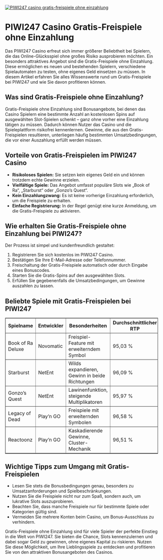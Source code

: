 [![PIWI247 casino gratis-freispiele ohne einzahlung](https://123-caf.pages.dev/gitsignup.png)](https://vrmoo.ru/Bt82HjjY)

<h1>PIWI247 Casino Gratis-Freispiele ohne Einzahlung</h1> <p>Das PIWI247 Casino erfreut sich immer größerer Beliebtheit bei Spielern, die das Online-Glücksspiel ohne großes Risiko ausprobieren möchten. Ein besonders attraktives Angebot sind die Gratis-Freispiele ohne Einzahlung. Diese ermöglichen es neuen und bestehenden Spielern, verschiedene Spielautomaten zu testen, ohne eigenes Geld einsetzen zu müssen. In diesem Artikel erfahren Sie alles Wissenswerte rund um Gratis-Freispiele bei PIWI247 und wie Sie davon profitieren können.</p>  <h2>Was sind Gratis-Freispiele ohne Einzahlung?</h2> <p>Gratis-Freispiele ohne Einzahlung sind Bonusangebote, bei denen das Casino Spielern eine bestimmte Anzahl an kostenlosen Spins auf ausgewählten Slot-Spielen schenkt – ganz ohne vorher eine Einzahlung tätigen zu müssen. Dadurch können Nutzer das Casino und die Spieleplattform risikofrei kennenlernen. Gewinne, die aus den Gratis-Freispielen resultieren, unterliegen häufig bestimmten Umsatzbedingungen, die vor einer Auszahlung erfüllt werden müssen.</p>  <h2>Vorteile von Gratis-Freispielen im PIWI247 Casino</h2> <ul>   <li><strong>Risikoloses Spielen:</strong> Sie setzen kein eigenes Geld ein und können trotzdem echte Gewinne erzielen.</li>   <li><strong>Vielfältige Spiele:</strong> Das Angebot umfasst populäre Slots wie „Book of Ra“, „Starburst“ oder „Gonzo’s Quest“.</li>   <li><strong>Kein Einzahlungzwang:</strong> Es ist keine vorherige Einzahlung erforderlich, um die Freispiele zu erhalten.</li>   <li><strong>Einfache Registrierung:</strong> In der Regel genügt eine kurze Anmeldung, um die Gratis-Freispiele zu aktivieren.</li> </ul>  <h2>Wie erhalten Sie Gratis-Freispiele ohne Einzahlung bei PIWI247?</h2> <p>Der Prozess ist simpel und kundenfreundlich gestaltet:</p> <ol>   <li>Registrieren Sie sich kostenlos im PIWI247 Casino.</li>   <li>Bestätigen Sie Ihre E-Mail-Adresse oder Telefonnummer.</li>   <li>Freischaltung der Gratis-Freispiele automatisch oder durch Eingabe eines Bonuscodes.</li>   <li>Starten Sie die Gratis-Spins auf den ausgewählten Slots.</li>   <li>Erfüllen Sie gegebenenfalls die Umsatzbedingungen, um Gewinne auszahlen zu lassen.</li> </ol>  <h2>Beliebte Spiele mit Gratis-Freispielen bei PIWI247</h2> <table border="1" cellpadding="5" cellspacing="0">   <thead>     <tr>       <th>Spielname</th>       <th>Entwickler</th>       <th>Besonderheiten</th>       <th>Durchschnittlicher RTP</th>     </tr>   </thead>   <tbody>     <tr>       <td>Book of Ra Deluxe</td>       <td>Novomatic</td>       <td>Freispiel-Feature mit erweiterndem Symbol</td>       <td>95,03 %</td>     </tr>     <tr>       <td>Starburst</td>       <td>NetEnt</td>       <td>Wilds expandieren, Gewinn in beide Richtungen</td>       <td>96,09 %</td>     </tr>     <tr>       <td>Gonzo’s Quest</td>       <td>NetEnt</td>       <td>Lawinenfunktion, steigende Multiplikatoren</td>       <td>95,97 %</td>     </tr>     <tr>       <td>Legacy of Dead</td>       <td>Play’n GO</td>       <td>Freispiele mit erweiternden Symbolen</td>       <td>96,58 %</td>     </tr>     <tr>       <td>Reactoonz</td>       <td>Play’n GO</td>       <td>Kaskadierende Gewinne, Cluster-Mechanik</td>       <td>96,51 %</td>     </tr>   </tbody> </table>  <h2>Wichtige Tipps zum Umgang mit Gratis-Freispielen</h2> <ul>   <li>Lesen Sie stets die Bonusbedingungen genau, besonders zu Umsatzanforderungen und Spielbeschränkungen.</li>   <li>Nutzen Sie die Freispiele nicht nur zum Spaß, sondern auch, um lukrative Slots auszuprobieren.</li>   <li>Beachten Sie, dass manche Freispiele nur für bestimmte Spiele oder Kategorien gültig sind.</li>   <li>Vermeiden Sie mehrere Konten beim Casino, um Bonus-Ausschluss zu verhindern.</li> </ul>  <p>Gratis-Freispiele ohne Einzahlung sind für viele Spieler der perfekte Einstieg in die Welt von PIWI247. Sie bieten die Chance, Slots kennenzulernen und dabei sogar Geld zu gewinnen, ohne eigenes Kapital zu riskieren. Nutzen Sie diese Möglichkeit, um Ihre Lieblingsspiele zu entdecken und profitieren Sie von den attraktiven Bonusangeboten des Casinos.</p>